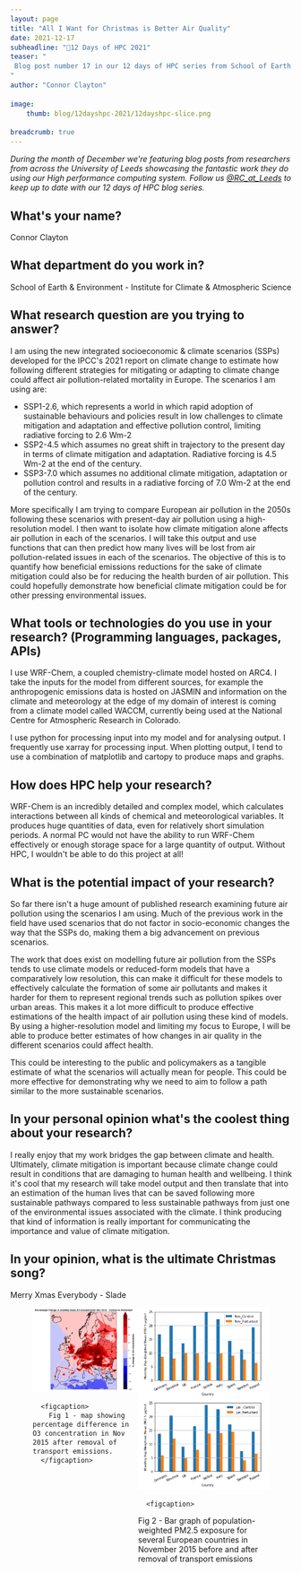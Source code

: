 ```yaml
---
layout: page
title: "All I Want for Christmas is Better Air Quality"
date: 2021-12-17
subheadline: "🎄12 Days of HPC 2021"
teaser: "
 Blog post number 17 in our 12 days of HPC series from School of Earth & Environment - Institute for Climate & Atmospheric Science!
"
author: "Connor Clayton"

image:
    thumb: blog/12dayshpc-2021/12dayshpc-slice.png

breadcrumb: true
---
```


_During the month of December we're featuring blog posts from researchers from across the University of Leeds showcasing the fantastic work they do using our High performance computing system. Follow us [@RC_at_Leeds](https://twitter.com/RC_at_leeds) to keep up to date with our 12 days of HPC blog series._

## What's your name?

Connor Clayton

## What department do you work in?

School of Earth & Environment - Institute for Climate & Atmospheric Science

## What research question are you trying to answer?

I am using the new integrated socioeconomic & climate scenarios (SSPs) developed for the IPCC's 2021 report on climate change to estimate how following different strategies for mitigating or adapting to climate change could affect air pollution-related mortality in Europe. The scenarios I am using are:

- SSP1-2.6, which represents a world in which rapid adoption of sustainable behaviours and policies result in low challenges to climate mitigation and adaptation and effective pollution control, limiting radiative forcing to 2.6 Wm-2
- SSP2-4.5 which assumes no great shift in trajectory to the present day in terms of climate mitigation and adaptation. Radiative forcing is 4.5 Wm-2 at the end of the century.
- SSP3-7.0 which assumes no additional climate mitigation, adaptation or pollution control and results in a radiative forcing of 7.0 Wm-2 at the end of the century.

More specifically I am trying to compare European air pollution in the 2050s following these scenarios with present-day air pollution using a high-resolution model. I then want to isolate how climate mitigation alone affects air pollution in each of the scenarios. I will take this output and use functions that can then predict how many lives will be lost from air pollution-related issues in each of the scenarios. The objective of this is to quantify how beneficial emissions reductions for the sake of climate mitigation could also be for reducing the health burden of air pollution. This could hopefully demonstrate how beneficial climate mitigation could be for other pressing environmental issues.

## What tools or technologies do you use in your research? (Programming languages, packages, APIs)

I use WRF-Chem, a coupled chemistry-climate model hosted on ARC4. I take the inputs for the model from different sources, for example the anthropogenic emissions data is hosted on JASMIN and information on the climate and meteorology at the edge of my domain of interest is coming from a climate model called WACCM, currently being used at the National Centre for Atmospheric Research in Colorado.

I use python for processing input into my model and for analysing output. I frequently use xarray for processing input. When plotting output, I tend to use a combination of matplotlib and cartopy to produce maps and graphs.

## How does HPC help your research?

WRF-Chem is an incredibly detailed and complex model, which calculates interactions between all kinds of chemical and meteorological variables. It produces huge quantities of data, even for relatively short simulation periods. A normal PC would not have the ability to run WRF-Chem effectively or enough storage space for a large quantity of output. Without HPC, I wouldn't be able to do this project at all! 

## What is the potential impact of your research?

So far there isn't a huge amount of published research examining future air pollution using the scenarios I am using. Much of the previous work in the field have used scenarios that do not factor in socio-economic changes the way that the SSPs do, making them a big advancement on previous scenarios.

The work that does exist on modelling future air pollution from the SSPs tends to use climate models or reduced-form models that have a comparatively low resolution, this can make it difficult for these models to effectively calculate the formation of some air pollutants and makes it harder for them to represent regional trends such as pollution spikes over urban areas. This makes it a lot more difficult to produce effective estimations of the health impact of air pollution using these kind of models. By using a higher-resolution model and limiting my focus to Europe, I will be able to produce better estimates of how changes in air quality in the different scenarios could affect health.

This could be interesting to the public and policymakers as a tangible estimate of what the scenarios will actually mean for people. This could be more effective for demonstrating why we need to aim to follow a path similar to the more sustainable scenarios.

## In your personal opinion what's the coolest thing about your research?

I really enjoy that my work bridges the gap between climate and health. Ultimately, climate mitigation is important because climate change could result in conditions that are damaging to human health and wellbeing. I think it's cool that my research will take model output and then translate that into an estimation of the human lives that can be saved following more sustainable pathways compared to less sustainable pathways from just one of the environmental issues associated with the climate. I think producing that kind of information is really important for communicating the importance and value of climate mitigation. 



## In your opinion, what is the ultimate Christmas song?

Merry Xmas Everybody - Slade






  


<figure>
<div class='column' style='display:flex;'>


  <div class='row'>
    <img src="/images/blog/12dayshpc-2021/control_perturbed_map_Connor_Clayton.png"
    alt="" />
    
      
      <figcaption>
        Fig 1 - map showing percentage difference in O3 concentration in Nov 2015 after removal of transport emissions.
      </figcaption>    
    
  </div>


  <div class='row'>
    <img src="/images/blog/12dayshpc-2021/pop_weight_bargraph_Connor_Clayton.PNG"
    alt="" />
    
      
      <figcaption>
        
Fig 2 - Bar graph of population-weighted PM2.5 exposure for several European countries in November 2015 before and after removal of transport emissions
      </figcaption>    
    
  </div>

</div>

</figure>
